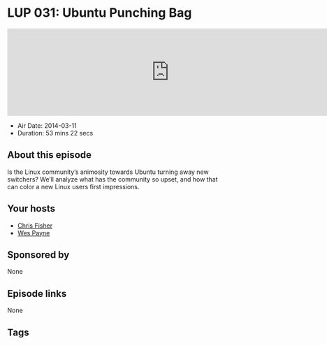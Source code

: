 # LUP 031: Ubuntu Punching Bag

<iframe src="https://player.fireside.fm/v2/RUkczH-V+mauRtpcF?theme=dark" width="740" height="200" frameborder="0" scrolling="no"></iframe>

* Air Date: 2014-03-11
* Duration: 53 mins 22 secs

## About this episode

Is the Linux community’s animosity towards Ubuntu turning away new switchers? We’ll analyze what has the community so upset, and how that can color a new Linux users first impressions.

## Your hosts
* [Chris Fisher](https://linuxunplugged.com/hosts/chrislas)
* [Wes Payne](https://linuxunplugged.com/hosts/wes)

## Sponsored by

None



## Episode links

None



## Tags

